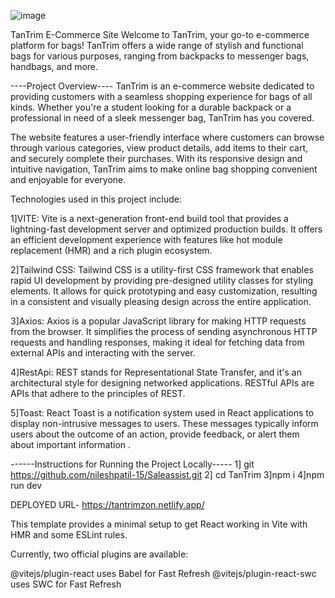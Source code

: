 ![image](https://github.com/nileshpatil-15/Saleassist/assets/113256649/e4b367e8-173e-409e-9868-9c1465ff0118)



TanTrim E-Commerce Site Welcome to TanTrim, your go-to e-commerce platform for bags! TanTrim offers a wide range of stylish and functional bags for various purposes, ranging from backpacks to messenger bags, handbags, and more.

----Project Overview---- TanTrim is an e-commerce website dedicated to providing customers with a seamless shopping experience for bags of all kinds. Whether you're a student looking for a durable backpack or a professional in need of a sleek messenger bag, TanTrim has you covered.

The website features a user-friendly interface where customers can browse through various categories, view product details, add items to their cart, and securely complete their purchases. With its responsive design and intuitive navigation, TanTrim aims to make online bag shopping convenient and enjoyable for everyone.

Technologies used in this project include:

1]VITE:
     Vite is a next-generation front-end build tool that provides a lightning-fast development server and optimized production builds. It offers an efficient development experience with features like hot module replacement (HMR) and a rich plugin ecosystem.

2]Tailwind CSS: 
             Tailwind CSS is a utility-first CSS framework that enables rapid UI development by providing pre-designed utility classes for styling elements. It allows for quick prototyping and easy customization, resulting in a consistent and visually pleasing design across the entire application.

3]Axios:
      Axios is a popular JavaScript library for making HTTP requests from the browser. It simplifies the process of sending asynchronous HTTP requests and handling responses, making it ideal for fetching data from external APIs and interacting with the server.
      
4]RestApi:
         REST stands for Representational State Transfer, and it's an architectural style for designing networked applications. RESTful APIs are APIs that adhere to the principles of REST.

5]Toast:
      React Toast is a notification system used in React applications to display non-intrusive messages to users. These messages typically inform users about the outcome of an action, provide feedback, or alert them about important information .

------Instructions for Running the Project Locally----- 
1] git https://github.com/nileshpatil-15/Saleassist.git
2] cd TanTrim
3]npm i
4]npm run dev 



DEPLOYED URL- https://tantrimzon.netlify.app/

This template provides a minimal setup to get React working in Vite with HMR and some ESLint rules.

Currently, two official plugins are available:

@vitejs/plugin-react uses Babel for Fast Refresh 
@vitejs/plugin-react-swc uses SWC for Fast Refresh
